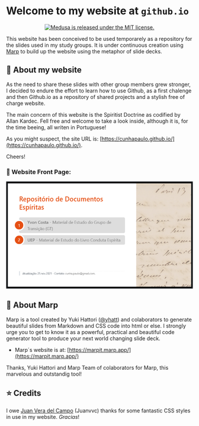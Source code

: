 # Welcome to my website at `github.io`

<p align="center">
  <a href="https://github.com/medusajs/medusa/blob/master/LICENSE">
    <img src="https://img.shields.io/badge/license-MIT-blue.svg" alt="Medusa is released under the MIT license." />
  </a>
</p>


This website has been conceived to be used temporarely as a repository for the slides used in my study groups. It is under continuous creation using [Marp](https://marpit.marp.app/) to build up the website using the metaphor of slide decks.

## 🚀 About my website

As the need to share these slides with other group members grew stronger, I decided to endure the effort to learn how to use Github, as a first chalenge and then Github.io as a repository of shared projects and a stylish free of charge website.

The main concern of this website is the Spiritist Doctrine as codified by Allan Kardec. Fell free and welcome to take a look inside, although it is, for the time beeing, all writen in Portuguese!

As you might suspect, the site URL is: [https://cunhapaulo.github.io/](https://cunhapaulo.github.io/).

Cheers!

### 💎 Website Front Page:
![Front Page](frontpage.png)

## 🎈 About Marp
Marp is a tool created by Yuki Hattori ([@yhatt](https://github.com/yhatt)) and colaborators to generate beautiful slides from Markdown and CSS code into html or else. I strongly urge you to get to know it as a powerful, practical and beautiful code generator tool to produce your next world changing slide deck.

- Marp´s website is at: [https://marpit.marp.app/](https://marpit.marp.app/)

Thanks, Yuki Hattori and Marp Team of colaborators for Marp, this marvelous and outstandig tool!

## ⭐️ Credits
I owe [Juan Vera del Campo](http://www.incide.es/en/) (Juanvvc) thanks for some fantastic CSS styles in use in my website. _Gracias_!
